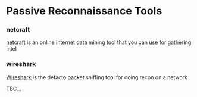 # Passive Reconnaissance Tools



### netcraft
[netcraft](https://www.netcraft.com) is an online internet data mining tool that you can use for gathering intel

### wireshark
[Wireshark](https://www.wireshark.org) is the defacto packet sniffing tool for doing recon on a network

TBC...
